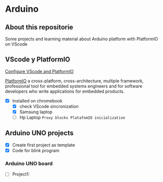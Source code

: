 # Arduino

## About this repositorie

Some projects and learning material about Arduino platform with PlatformIO on VScode

## VScode y PlatformIO

[Configure VScode and PlatformIO](<https://www.youtube.com/watch?v=u9IMgIT1A6M&t=670s>)

[PlatformIO](<https://platformio.org/>) a cross-platform, cross-architecture, multiple framework, professional tool for embedded systems engineers and for software developers who write applications for embedded products.

- [x] Installed on chromebook
  - [x] check VScode sincronization
  - [x] Samsung laptop
  - [ ] Hp Laptop
    `Proxy blocks PlatafomIO inicialization`

## Arduino UNO projects

- [x] Create first project as template
- [x] Code for blink program

### Arduino UNO board

- [ ] Project1:
